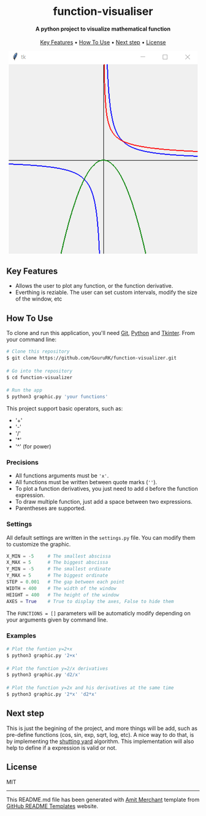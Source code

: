 <h1 align="center">
  <br>
  function-visualiser
  <br>
</h1>

<h4 align="center">A python project to visualize mathematical function</h4>

<p align="center">
  <a href="#key-features">Key Features</a> •
  <a href="#how-to-use">How To Use</a> •
  <a href="#next-step">Next step</a> •
  <a href="#license">License</a>
</p>

<p align="center">
 <img src="https://github.com/GouruRK/function-visualizer/blob/main/screenshots/Capture.PNG">
</p>

## Key Features

* Allows the user to plot any function, or the function derivative.
* Everthing is reziable. The user can set custom intervals, modify the size of the window, etc

## How To Use

To clone and run this application, you'll need [Git](https://git-scm.com), [Python](https://www.python.org/) and [Tkinter](https://docs.python.org/3/library/tkinter.html). From your command line:

```bash
# Clone this repository
$ git clone https://github.com/GouruRK/function-visualizer.git

# Go into the repository
$ cd function-visualizer

# Run the app
$ python3 graphic.py 'your functions'
```

This project support basic operators, such as:
- '+'
- '-'
- '/'
- '*'
- '^' (for power)

### Precisions
- All functions arguments must be `'x'`.
- All functions must be written between quote marks (`''`).
- To plot a function derivatives, you just need to add `d` before the function expression.
- To draw multiple function, just add a space between two expressions.
- Parentheses are supported.

### Settings
All default settings are written in the `settings.py` file.
You can modify them to customize the graphic.

```py
X_MIN = -5     # The smallest abscissa
X_MAX = 5      # The biggest abscissa
Y_MIN = -5     # The smallest ordinate
Y_MAX = 5      # The biggest ordinate
STEP = 0.001   # The gap between each point
WIDTH = 400    # The width of the window
HEIGHT = 400   # The height of the window
AXES = True    # True to display the axes, False to hide them
```

The `FUNCTIONS = []` parameters will be automaticly modify depending on your arguments given by command line.

### Examples

```bash
# Plot the funtion y=2+x
$ python3 graphic.py '2+x'

# Plot the function y=2/x derivatives
$ python3 graphic.py 'd2/x'

# Plot the function y=2x and his derivatives at the same time
$ python3 graphic.py '2*x' 'd2*x'
```
## Next step

This is just the begining of the project, and more things will be add, such as pre-define functions (cos, sin, exp, sqrt, log, etc). A nice way to do that, is by implementing the [shutting yard](https://en.wikipedia.org/wiki/Shunting_yard_algorithm) algorithm. This implementation will also help to define if a expression is valid or not.
## License

MIT

---
This README.md file has been generated with [Amit Merchant](https://github.com/amitmerchant1990) template from [GitHub README Templates](https://www.readme-templates.com/) website.

